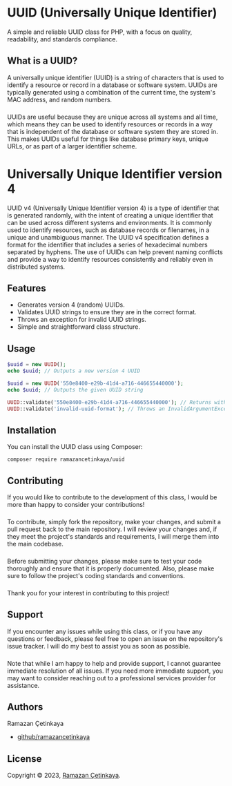 # UUID (Universally Unique Identifier)

A simple and reliable UUID class for PHP, with a focus on quality, readability, and standards compliance.

## What is a UUID?
A universally unique identifier (UUID) is a string of characters that is used to identify a resource or record in a database or software system. UUIDs are typically generated using a combination of the current time, the system's MAC address, and random numbers.

###

UUIDs are useful because they are unique across all systems and all time, which means they can be used to identify resources or records in a way that is independent of the database or software system they are stored in. This makes UUIDs useful for things like database primary keys, unique URLs, or as part of a larger identifier scheme.

# Universally Unique Identifier version 4

UUID v4 (Universally Unique Identifier version 4) is a type of identifier that is generated randomly, with the intent of creating a unique identifier that can be used across different systems and environments. It is commonly used to identify resources, such as database records or filenames, in a unique and unambiguous manner. The UUID v4 specification defines a format for the identifier that includes a series of hexadecimal numbers separated by hyphens. The use of UUIDs can help prevent naming conflicts and provide a way to identify resources consistently and reliably even in distributed systems.

## Features

- Generates version 4 (random) UUIDs.
- Validates UUID strings to ensure they are in the correct format.
- Throws an exception for invalid UUID strings.
- Simple and straightforward class structure.

## Usage

```php
$uuid = new UUID();
echo $uuid; // Outputs a new version 4 UUID

$uuid = new UUID('550e8400-e29b-41d4-a716-446655440000');
echo $uuid; // Outputs the given UUID string

UUID::validate('550e8400-e29b-41d4-a716-446655440000'); // Returns without error
UUID::validate('invalid-uuid-format'); // Throws an InvalidArgumentException
```

## Installation

You can install the UUID class using Composer:

```composer
composer require ramazancetinkaya/uuid
```

## Contributing
If you would like to contribute to the development of this class, I would be more than happy to consider your contributions!

###

To contribute, simply fork the repository, make your changes, and submit a pull request back to the main repository. I will review your changes and, if they meet the project's standards and requirements, I will merge them into the main codebase.

###

Before submitting your changes, please make sure to test your code thoroughly and ensure that it is properly documented. Also, please make sure to follow the project's coding standards and conventions.

###

Thank you for your interest in contributing to this project!

## Support
If you encounter any issues while using this class, or if you have any questions or feedback, please feel free to open an issue on the repository's issue tracker. I will do my best to assist you as soon as possible.

###

Note that while I am happy to help and provide support, I cannot guarantee immediate resolution of all issues. If you need more immediate support, you may want to consider reaching out to a professional services provider for assistance.

## Authors

Ramazan Çetinkaya

- [github/ramazancetinkaya](https://github.com/ramazancetinkaya)

## License

Copyright © 2023, [Ramazan Çetinkaya](https://github.com/ramazancetinkaya).
